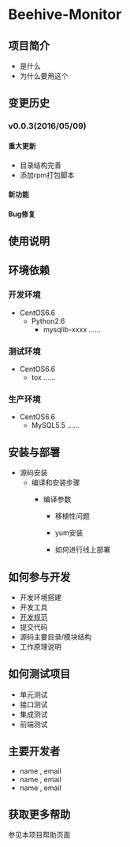 # Beehive-Monitor

## 项目简介
* 是什么
* 为什么要用这个

## 变更历史
### v0.0.3(2016/05/09)
#### 重大更新
 - 目录结构完善
 - 添加rpm打包脚本

#### 新功能

#### Bug修复

## 使用说明

## 环境依赖
### 开发环境
  - CentOS6.6
    - Python2.6
      - mysqlib-xxxx
        ......

### 测试环境
  - CentOS6.6
    - tox
      ......

### 生产环境
  - CentOS6.6
    - MySQL5.5
      ......

## 安装与部署
* 源码安装
  - 编译和安装步骤
    - 编译参数
      - 移植性问题

      * yum安装

      * 如何进行线上部署

## 如何参与开发
* 开发环境搭建
* 开发工具
* [开发规范](.)
* 提交代码
* 源码主要目录/模块结构
* 工作原理说明

## 如何测试项目
* 单元测试
* 接口测试
* 集成测试
* 前端测试

## 主要开发者
* name , email
* name , email
* name , email

## 获取更多帮助
参见本项目帮助页面

